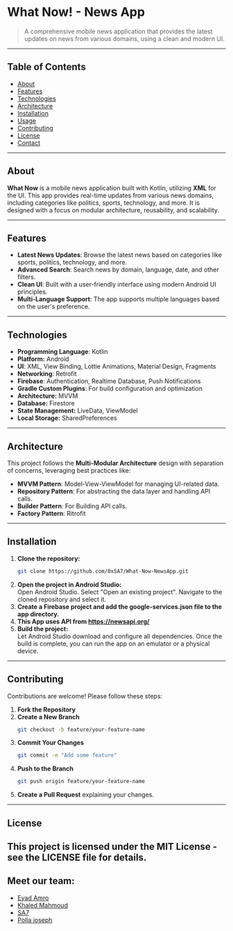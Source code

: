 # What Now! - News App

> A comprehensive mobile news application that provides the latest updates on news from various domains, using a clean and modern UI.

---

## Table of Contents
- [About](#about)
- [Features](#features)
- [Technologies](#technologies)
- [Architecture](#architecture)
- [Installation](#installation)
- [Usage](#usage)
- [Contributing](#contributing)
- [License](#license)
- [Contact](#contact)

---

## About

**What Now** is a mobile news application built with Kotlin, utilizing **XML** for the UI. This app provides real-time updates from various news domains, including categories like politics, sports, technology, and more. It is designed with a focus on modular architecture, reusability, and scalability.

---

## Features
- **Latest News Updates**: Browse the latest news based on categories like sports, politics, technology, and more.
- **Advanced Search**: Search news by domain, language, date, and other filters.
- **Clean UI**: Built with a user-friendly interface using modern Android UI principles.
- **Multi-Language Support**: The app supports multiple languages based on the user's preference.

---

## Technologies

- **Programming Language**: Kotlin
- **Platform:** Android
- **UI**: XML, View Binding, Lottie Animations, Material Design, Fragments
- **Networking**: Retrofit
- **Firebase**: Authentication, Realtime Database, Push Notifications
- **Gradle Custom Plugins**: For build configuration and optimization
- **Architecture:** MVVM
- **Database:** Firestore
- **State Management:** LiveData, ViewModel
- **Local Storage:** SharedPreferences

---

## Architecture

This project follows the **Multi-Modular Architecture** design with separation of concerns, leveraging best practices like:

- **MVVM Pattern**: Model-View-ViewModel for managing UI-related data.
- **Repository Pattern**: For abstracting the data layer and handling API calls.
- **Builder Pattern**: For Building API calls.
- **Factory Pattern**:  Ritrofit

---

## Installation

1. **Clone the repository:**
   ```bash
   git clone https://github.com/0xSA7/What-Now-NewsApp.git
    ```
2.   **Open the project in Android Studio:**  
     Open Android Studio.
     Select "Open an existing project".
     Navigate to the cloned repository and select it.
3.   **Create a Firebase project and add the google-services.json file to the app directory.**
4.   **This App uses API from https://newsapi.org/**
5.  **Build the project:**  
    Let Android Studio download and configure all dependencies.
    Once the build is complete, you can run the app on an emulator or a physical device.

---

## Contributing

Contributions are welcome! Please follow these steps:

1. **Fork the Repository**
2. **Create a New Branch**
    ```bash
    git checkout -b feature/your-feature-name
    ```
3. **Commit Your Changes**
    ```bash
    git commit -m "Add some feature"
    ```
4. **Push to the Branch**
    ```bash
    git push origin feature/your-feature-name
    ```
5. **Create a Pull Request** explaining your changes.
---

## License
This project is licensed under the MIT License - see the LICENSE file for details.
---

## Meet our team:
- [Eyad Amro](https://github.com/eyadamr905)
- [Khaled Mahmoud](https://github.com/KhaledMa7mouad)
- [SA7](https://github.com/0xSA7)
- [Polla joseph](https://github.com/PollaJoseph)